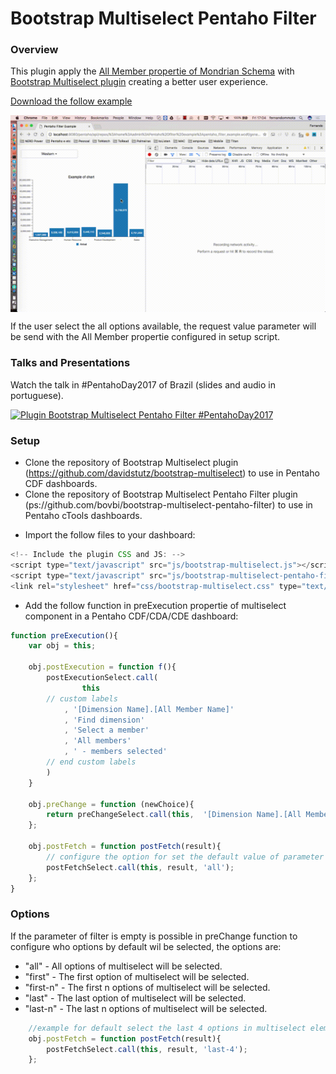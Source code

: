# Bootstrap Multiselect Pentaho Filter

### Overview ###

This plugin apply the [All Member propertie of Mondrian Schema](http://mondrian.pentaho.com/documentation/schema.php#The_all_member)  with [Bootstrap Multiselect plugin](http://davidstutz.github.io/bootstrap-multiselect/) creating a better user experience.

[Download the follow example ](https://raw.githubusercontent.com/bovbi/bootstrap-multiselect-pentaho-filter/master/resources/Pentaho_filter_example.zip)

<img src="https://raw.githubusercontent.com/bovbi/bootstrap-multiselect-pentaho-filter/master/resources/example_bootstrap-multiselect-pentaho-filter.gif" alt="Example of bootstrap-multiselect-pentaho-filter" title="Plugin Pentaho Filter" align="center" />

If the user select the all options available, the request value parameter will be send with the All Member propertie configured in setup script.

### Talks and Presentations ###
Watch the talk in #PentahoDay2017 of Brazil (slides and audio in portuguese).

[![Plugin Bootstrap Multiselect Pentaho Filter #PentahoDay2017](https://img.youtube.com/vi/cAJBJf_gbFM/0.jpg)](http://www.youtube.com/watch?v=cAJBJf_gbFM)

### Setup ###

* Clone the repository of Bootstrap Multiselect plugin (https://github.com/davidstutz/bootstrap-multiselect) to use in Pentaho CDF dashboards.
* Clone the repository of Bootstrap Multiselect Pentaho Filter plugin (ps://github.com/bovbi/bootstrap-multiselect-pentaho-filter) to use in Pentaho cTools dashboards.
- Import the follow files to your dashboard:

```JavaScript
<!-- Include the plugin CSS and JS: -->
<script type="text/javascript" src="js/bootstrap-multiselect.js"></script>
<script type="text/javascript" src="js/bootstrap-multiselect-pentaho-filter.js"></script>
<link rel="stylesheet" href="css/bootstrap-multiselect.css" type="text/css"/>
```

* Add the follow function in preExecution propertie of multiselect component in a Pentaho CDF/CDA/CDE dashboard:

```JavaScript
function preExecution(){
    var obj = this;
    
    obj.postExecution = function f(){
        postExecutionSelect.call(
            	this
		// custom labels
	        , '[Dimension Name].[All Member Name]'
	        , 'Find dimension'
	        , 'Select a member'
	        , 'All members'
	        , ' - members selected'
		// end custom labels
	    )
    }

    obj.preChange = function (newChoice){
        return preChangeSelect.call(this,  '[Dimension Name].[All Member Name]', newChoice);
    }; 
    
    obj.postFetch = function postFetch(result){
    	// configure the option for set the default value of parameter
        postFetchSelect.call(this, result, 'all');   
    }; 
} 
```

### Options ###

If the parameter of filter is empty is possible in preChange function to configure who options by default wil be selected, the options are:

* "all" - All options of multiselect will be selected.
* "first" - The first option of multiselect will be selected.
* "first-n" - The first n options of multiselect will be selected.
* "last" - The last option of multiselect will be selected.
* "last-n" - The last n options of multiselect will be selected.


```JavaScript
    //example for default select the last 4 options in multiselect element.
    obj.postFetch = function postFetch(result){
        postFetchSelect.call(this, result, 'last-4');   
    }; 
```
